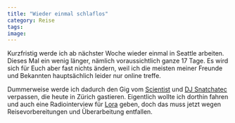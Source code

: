 ```yaml
---
title: "Wieder einmal schlaflos"
category: Reise
tags: 
image: 
---
```


Kurzfristig werde ich ab nächster Woche wieder einmal in Seattle arbeiten. Dieses Mal ein wenig länger, nämlich voraussichtlich ganze 17 Tage. Es wird sich für Euch aber fast nichts ändern, weil ich die meisten meiner Freunde und Bekannten hauptsächlich leider nur online treffe.  

  

Dummerweise werde ich dadurch den Gig vom [Scientist](http://www.myspace.com/djscientist) und [DJ Snatchatec](http://www.myspace.com/djsnatchatec) verpassen, die heute in Zürich gastieren. Eigentlich wollte ich dorthin fahren und auch eine Radiointerview für [Lora](http://www.lora.ch/) geben, doch das muss jetzt wegen Reisevorbereitungen und Überarbeitung entfallen.